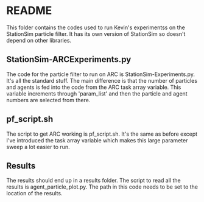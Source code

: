 # README

This folder contains the codes used to run Kevin's experimentss on the StationSim particle filter. It has its own version of StationSim so doesn't depend on other libraries.

## StationSim-ARCExperiments.py

The code for the particle filter to run on ARC is StationSim-Experiments.py. It's all the standard stuff. The main difference is that the number of particles and agents is fed into the code from the ARC task array variable. This variable increments through 'param_list' and then
the particle and agent numbers are selected from there.

## pf_script.sh

The script to get ARC working is pf_script.sh. It's the same as before except I've introduced the task array variable which makes
this large parameter sweep a lot easier to run. 

## Results

The results should end up in a results folder. The script to read all the results is agent_particle_plot.py. The path in this code
needs to be set to the location of the results. 
